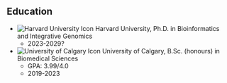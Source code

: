 ## Education

- ![Harvard University Icon](https://commons.wikimedia.org/wiki/File:Harvard_University_shield.png) Harvard University, Ph.D. in Bioinformatics and Integrative Genomics
  - 2023-2029?
- ![University of Calgary Icon](https://en.m.wikipedia.org/wiki/University_of_Calgary#/media/File%3AUniversity_of_Calgary_Logo.svg) University of Calgary, B.Sc. (honours) in Biomedical Sciences
  - GPA: 3.99/4.0
  - 2019-2023
